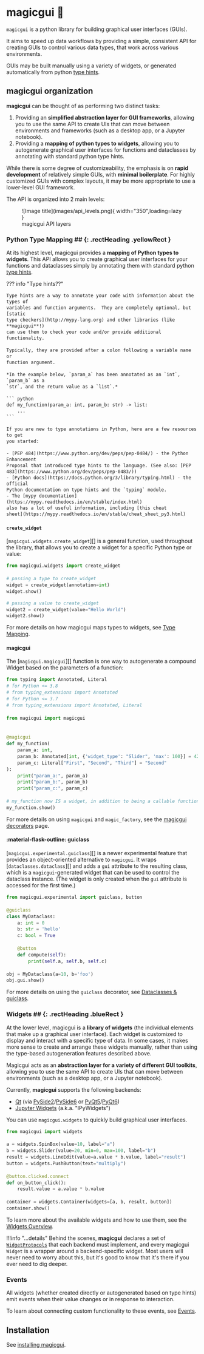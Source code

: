 # magicgui 🧙

`magicgui` is a python library for building graphical user interfaces (GUIs).

It aims to speed up data workflows by providing a simple, consistent API for
creating GUIs to control various data types, that work across various
environments.

GUIs may be built manually using a variety of widgets, or generated
automatically from python [type hints](https://peps.python.org/pep-0484/).

## magicgui organization

**magicgui** can be thought of as performing two distinct tasks:

1. Providing an **simplified abstraction layer for GUI frameworks**, allowing you to
   use the same API to create UIs that can move between environments and
   frameworks (such as a desktop app, or a Jupyter notebook).
2. Providing a **mapping of python types to widgets**, allowing you to autogenerate
   graphical user interfaces for functions and dataclasses by annotating with
   standard python type hints.

While there is some degree of customizeability, the emphasis is on **rapid
development** of relatively simple GUIs, with **minimal boilerplate**.  For highly
customized GUIs with complex layouts, it may be more appropriate to use a
lower-level GUI framework.

The API is organized into 2 main levels:

<figure markdown>
  ![Image title](images/api_levels.png){ width="350",loading=lazy }
  <figcaption>magicgui API layers</figcaption>
</figure>

### Python Type Mapping ## {: .rectHeading .yellowRect }

At its highest level, magicgui provides a **mapping of Python types to widgets**.
This API allows you to create graphical user interfaces for your functions and
dataclasses simply by annotating them with standard python
[type hints](https://peps.python.org/pep-0484/).

??? info "Type hints??"

    Type hints are a way to annotate your code with information about the types of
    variables and function arguments.  They are completely optional, but [static
    type checkers](http://mypy-lang.org) and other libraries (like **magicgui**!)
    can use them to check your code and/or provide additional functionality.

    Typically, they are provided after a colon following a variable name or
    function argument.

    *In the example below, `param_a` has been annotated as an `int`, `param_b` as a
    `str`, and the return value as a `list`.*

    ``` python
    def my_function(param_a: int, param_b: str) -> list:
        ...
    ```

    If you are new to type annotations in Python, here are a few resources to get
    you started:

    - [PEP 484](https://www.python.org/dev/peps/pep-0484/) - the Python Enhancement
    Proposal that introduced type hints to the language. (See also: [PEP
    483](https://www.python.org/dev/peps/pep-0483/))
    - [Python docs](https://docs.python.org/3/library/typing.html) - the official
    Python documentation on type hints and the `typing` module.
    - The [mypy documentation](https://mypy.readthedocs.io/en/stable/index.html)
    also has a lot of useful information, including [this cheat
    sheet](https://mypy.readthedocs.io/en/stable/cheat_sheet_py3.html)

#### `create_widget`

[`magicgui.widgets.create_widget`][] is a general function, used throughout the library, that allows you to create a widget for a specific Python type or value:

```python
from magicgui.widgets import create_widget

# passing a type to create_widget
widget = create_widget(annotation=int)
widget.show()
```

```python
# passing a value to create_widget
widget2 = create_widget(value="Hello World")
widget2.show()
```

For more details on how magicgui maps types to widgets, see
[Type Mapping](type_map.md).

#### magicgui

The [`magicgui.magicgui`][] function is one way to
autogenerate a compound Widget based on the parameters of a function:

```python
from typing import Annotated, Literal
# for Python <= 3.8
# from typing_extensions import Annotated
# for Python <= 3.7
# from typing_extensions import Annotated, Literal

from magicgui import magicgui


@magicgui
def my_function(
    param_a: int,
    param_b: Annotated[int, {'widget_type': "Slider", 'max': 100}] = 42,
    param_c: Literal["First", "Second", "Third"] = "Second"
):
    print("param_a:", param_a)
    print("param_b:", param_b)
    print("param_c:", param_c)

# my_function now IS a widget, in addition to being a callable function
my_function.show()
```

For more details on using `magicgui` and `magic_factory`, see the [magicgui
decorators](decorators.md) page.

#### :material-flask-outline: guiclass

[`magicgui.experimental.guiclass`][] is a newer experimental feature that provides an object-oriented
alternative to `magicgui`.  It wraps [`dataclasses.dataclass`][] and adds a
`gui` attribute to the resulting class, which is a `magicgui`-generated widget
that can be used to control the dataclass instance.  (The widget is only created
when the `gui` attribute is accessed for the first time.)

```python
from magicgui.experimental import guiclass, button

@guiclass
class MyDataclass:
    a: int = 0
    b: str = 'hello'
    c: bool = True

    @button
    def compute(self):
        print(self.a, self.b, self.c)

obj = MyDataclass(a=10, b='foo')
obj.gui.show()
```

For more details on using the `guiclass` decorator, see [Dataclasses & guiclass](dataclasses.md).

### Widgets ## {: .rectHeading .blueRect }

At the lower level, magicgui is a **library of widgets** (the individual
elements that make up a graphical user interface). Each widget is customized to
display and interact with a specific type of data.  In some cases, it makes more
sense to create and arrange these widgets manually, rather than using the type-based
autogeneration features described above.

Magicgui acts as an **abstraction layer for a variety of different GUI
toolkits**, allowing you to use the same API to create UIs that can move between
environments (such as a desktop app, or a Jupyter notebook).

Currently, **magicgui** supports the following backends:

- [Qt](https://www.qt.io/) (via
  [PySide2](https://pypi.org/project/PySide2/)/[PySide6](https://pypi.org/project/PySide6/)
  or
  [PyQt5](https://pypi.org/project/PyQt5/)/[PyQt6](https://pypi.org/project/PyQt6/))
- [Jupyter Widgets](https://ipywidgets.readthedocs.io/en/latest/) (a.k.a.
  "IPyWidgets")

You can use `magicgui.widgets` to quickly build graphical user interfaces.

```python
from magicgui import widgets

a = widgets.SpinBox(value=10, label="a")
b = widgets.Slider(value=20, min=0, max=100, label="b")
result = widgets.LineEdit(value=a.value * b.value, label="result")
button = widgets.PushButton(text="multiply")

@button.clicked.connect
def on_button_click():
    result.value = a.value * b.value

container = widgets.Container(widgets=[a, b, result, button])
container.show()
```

To learn more about the available widgets and how to use them, see the
[Widgets Overview](widgets.md).

!!!info "...details"
    Behind the scenes, **magicgui** declares a set of [`WidgetProtocols`](api/protocols.md) that each
    backend must implement, and every magicgui `Widget` is a wrapper around a
    backend-specific widget.  Most users will never need to worry about this,
    but it's good to know that it's there if you ever need to dig deeper.

### Events

All widgets (whether created directly or autogenerated based on type hints)
emit events when their value changes or in response to interaction.

To learn about connecting custom functionality to these events,
see [Events](events.md).

## Installation

See [installing magicgui](installation.md).
